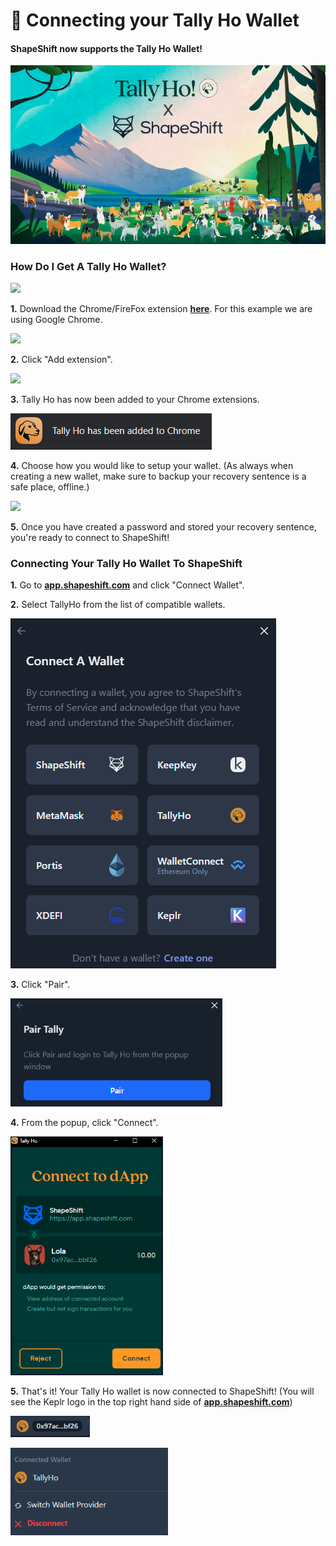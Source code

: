 # 🐶 Connecting your Tally Ho Wallet

#### ShapeShift now supports the Tally Ho Wallet!

![](<../../.gitbook/assets/image (28) (1).png>)

### How Do I Get A Tally Ho Wallet?

![](<../../.gitbook/assets/image (169).png>)

**1.** Download the Chrome/FireFox extension [**here**](https://tally.cash/). For this example we are using Google Chrome.

![](<../../.gitbook/assets/image (174).png>)

**2.** Click "Add extension".

![](<../../.gitbook/assets/image (74).png>)

**3.** Tally Ho has now been added to your Chrome extensions.

![](<../../.gitbook/assets/image (41) (1).png>)

**4.** Choose how you would like to setup your wallet. (As always when creating a new wallet, make sure to backup your recovery sentence is a safe place, offline.)

![](<../../.gitbook/assets/image (52).png>)

**5.** Once you have created a password and stored your recovery sentence, you're ready to connect to ShapeShift!

### Connecting Your Tally Ho Wallet To ShapeShift

**1.** Go to [**app.shapeshift.com**](https://app.shapeshift.com/#/dashboard) and click "Connect Wallet".

**2.** Select TallyHo from the list of compatible wallets.

![](<../../.gitbook/assets/image (22).png>)

**3.** Click "Pair".

![](<../../.gitbook/assets/image (14) (1).png>)

**4.** From the popup, click "Connect".

![](<../../.gitbook/assets/image (6) (1).png>)

**5.** That's it! Your Tally Ho wallet is now connected to ShapeShift! (You will see the Keplr logo in the top right hand side of [**app.shapeshift.com**](https://app.shapeshift.com/#/dashboard))

![](<../../.gitbook/assets/image (26) (1).png>)

![](<../../.gitbook/assets/image (11) (1).png>)
